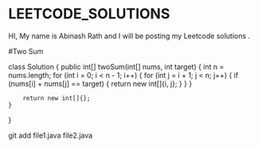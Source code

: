 # LEETCODE_SOLUTIONS
HI, My name is Abinash Rath and I will be posting my Leetcode solutions .

#Two Sum

class Solution {
    public int[] twoSum(int[] nums, int target) {
        int n = nums.length;
        for (int i = 0; i < n - 1; i++) {
            for (int j = i + 1; j < n; j++) {
                if (nums[i] + nums[j] == target) {
                    return new int[]{i, j};
                }
            }
        }
        
        return new int[]{};
    }
}

git add file1.java file2.java
